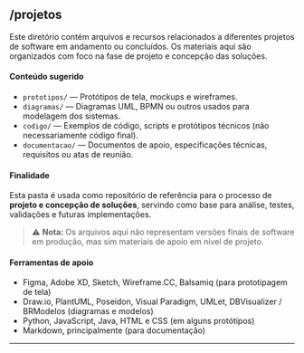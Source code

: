 ## /projetos

Este diretório contém arquivos e recursos relacionados a diferentes projetos de software em andamento ou concluídos. Os materiais aqui são organizados com foco na fase de projeto e concepção das soluções.

#### Conteúdo sugerido

- `prototipos/` — Protótipos de tela, mockups e wireframes.
- `diagramas/` — Diagramas UML, BPMN ou outros usados para modelagem dos sistemas.
- `codigo/` — Exemplos de código, scripts e protótipos técnicos (não necessariamente código final).
- `documentacao/` — Documentos de apoio, especificações técnicas, requisitos ou atas de reunião.

#### Finalidade

Esta pasta é usada como repositório de referência para o processo de **projeto e concepção de soluções**, servindo como base para análise, testes, validações e futuras implementações.

> ⚠️ **Nota:** Os arquivos aqui não representam versões finais de software em produção, mas sim materiais de apoio em nível de projeto.

#### Ferramentas de apoio

- Figma, Adobe XD, Sketch, Wireframe.CC, Balsamiq (para prototipagem de tela)
- Draw.io, PlantUML, Poseidon, Visual Paradigm, UMLet, DBVisualizer / BRModelos (diagramas e modelos)
- Python, JavaScript, Java, HTML e CSS (em alguns protótipos)
- Markdown, principalmente (para documentação)

---
